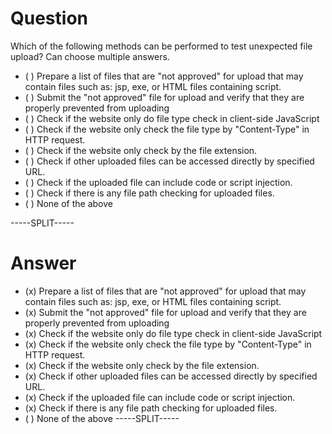 # Question

Whích of the following methods can be performed to test unexpected file upload? Can choose multiple answers.

* ( ) Prepare a list of files that are "not approved" for upload that may contain files such as: jsp, exe, or HTML files containing script.
* ( ) Submit the "not approved" file for upload and verify that they are properly prevented from uploading
* ( ) Check if the website only do file type check in client-side JavaScript
* ( ) Check if the website only check the file type by "Content-Type" in HTTP request.
* ( ) Check if the website only check by the file extension.
* ( ) Check if other uploaded files can be accessed directly by specified URL.
* ( ) Check if the uploaded file can include code or script injection.
* ( ) Check if there is any file path checking for uploaded files.
* ( ) None of the above

-----SPLIT-----

# Answer

* (x) Prepare a list of files that are "not approved" for upload that may contain files such as: jsp, exe, or HTML files containing script.
* (x) Submit the "not approved" file for upload and verify that they are properly prevented from uploading
* (x) Check if the website only do file type check in client-side JavaScript
* (x) Check if the website only check the file type by "Content-Type" in HTTP request.
* (x) Check if the website only check by the file extension.
* (x) Check if other uploaded files can be accessed directly by specified URL.
* (x) Check if the uploaded file can include code or script injection.
* (x) Check if there is any file path checking for uploaded files.
* ( ) None of the above
-----SPLIT-----